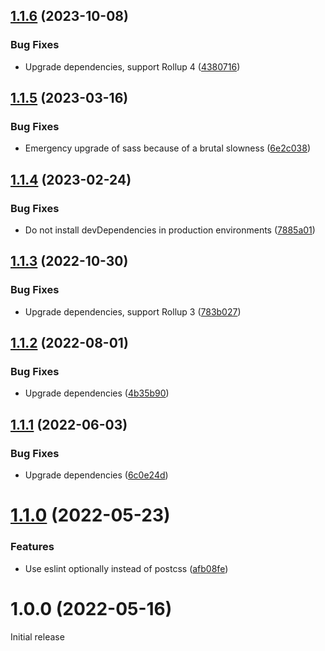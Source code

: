 ## [1.1.6](https://github.com/prantlf/rollup-plugin-scss-lit/compare/v1.1.5...v1.1.6) (2023-10-08)


### Bug Fixes

* Upgrade dependencies, support Rollup 4 ([4380716](https://github.com/prantlf/rollup-plugin-scss-lit/commit/43807165f632f7031360921d1d50b7b8c07f203a))

## [1.1.5](https://github.com/prantlf/rollup-plugin-scss-lit/compare/v1.1.4...v1.1.5) (2023-03-16)


### Bug Fixes

* Emergency upgrade of sass because of a brutal slowness ([6e2c038](https://github.com/prantlf/rollup-plugin-scss-lit/commit/6e2c038b2797ce3042218becec67394e311349db))

## [1.1.4](https://github.com/prantlf/rollup-plugin-scss-lit/compare/v1.1.3...v1.1.4) (2023-02-24)


### Bug Fixes

* Do not install devDependencies in production environments ([7885a01](https://github.com/prantlf/rollup-plugin-scss-lit/commit/7885a01c814918f5c3025f0df80328877c79e758))

## [1.1.3](https://github.com/prantlf/rollup-plugin-scss-lit/compare/v1.1.2...v1.1.3) (2022-10-30)


### Bug Fixes

* Upgrade dependencies, support Rollup 3 ([783b027](https://github.com/prantlf/rollup-plugin-scss-lit/commit/783b02784a43dcef3e30c35c33e60da8018ef78d))

## [1.1.2](https://github.com/prantlf/rollup-plugin-scss-lit/compare/v1.1.1...v1.1.2) (2022-08-01)


### Bug Fixes

* Upgrade dependencies ([4b35b90](https://github.com/prantlf/rollup-plugin-scss-lit/commit/4b35b90a565ad981dc01a4889f141379009e28c0))

## [1.1.1](https://github.com/prantlf/rollup-plugin-scss-lit/compare/v1.1.0...v1.1.1) (2022-06-03)


### Bug Fixes

* Upgrade dependencies ([6c0e24d](https://github.com/prantlf/rollup-plugin-scss-lit/commit/6c0e24da9af6d2c71babe84462763244370ce27f))

# [1.1.0](https://github.com/prantlf/rollup-plugin-scss-lit/compare/v1.0.0...v1.1.0) (2022-05-23)


### Features

* Use eslint optionally instead of postcss ([afb08fe](https://github.com/prantlf/rollup-plugin-scss-lit/commit/afb08fe844170324ff0fd0d9b6f804687b96dbd7))

# 1.0.0 (2022-05-16)

Initial release
